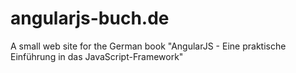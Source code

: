 angularjs-buch.de
=================

A small web site for the German book "AngularJS - Eine praktische Einführung in das JavaScript-Framework"
